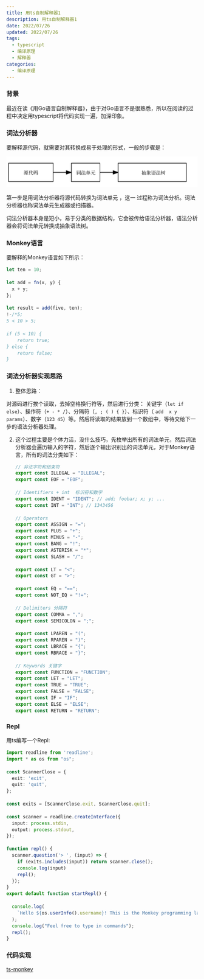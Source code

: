 ```yaml
---
title: 用ts自制解释器1
description: 用ts自制解释器1
date: 2022/07/26
updated: 2022/07/26
tags:
  - typescript
  - 编译原理
  - 解释器
categories:
  - 编译原理
---
```


### 背景 

最近在读《用Go语言自制解释器》，由于对Go语言不是很熟悉，所以在阅读的过程中决定用typescript将代码实现一遍，加深印象。

### 词法分析器

要解释源代码，就需要对其转换成易于处理的形式，一般的步骤是：

![image-20220727090642123](用ts自制解释器1/image-20220727090642123.png)

第一步是用词法分析器将源代码转换为词法单元 ，这一 过程称为词法分析。词法分析器也称词法单元生成器或扫描器。

词法分析器本身是短小，易于分类的数据结构，它会被传给语法分析器，语法分析器会将词法单元转换成抽象语法树。

### Monkey语言 

要解释的Monkey语言如下所示：

```javascript
let ten = 10;

let add = fn(x, y) {
  x + y;
};

let result = add(five, ten);
!-/*5;
5 < 10 > 5;

if (5 < 10) {
	return true;
} else {
	return false;
}
```

### 词法分析器实现思路

1. 整体思路：

对源码进行挨个读取，去掉空格换行符等，然后进行分类： 关键字（`let if else`）、操作符（`+ - * /`）、分隔符（`, ; ( ) { }`）、标识符（ `add  x y params`）、数字（`123 45`）等。然后将读取的结果放到一个数组中，等待交给下一步的语法分析器处理。

2. 这个过程主要是个体力活，没什么技巧，先枚举出所有的词法单元，然后词法分析器会遍历输入的字符，然后逐个输出识别出的词法单元，对于Monkey语言，所有的词法分类如下：

   ```typescript
   // 非法字符和结束符
   export const ILLEGAL = "ILLEGAL";
   export const EOF = "EOF";
   
   // Identifiers + int  标识符和数字
   export const IDENT = "IDENT"; // add; foobar; x; y; ...
   export const INT = "INT"; // 1343456
   
   // Operators
   export const ASSIGN = "=";
   export const PLUS = "+";
   export const MINUS = "-";
   export const BANG = "!";
   export const ASTERISK = "*";
   export const SLASH = "/";
   
   export const LT = "<";
   export const GT = ">";
   
   export const EQ = "==";
   export const NOT_EQ = "!=";
   
   // Delimiters 分隔符
   export const COMMA = ",";
   export const SEMICOLON = ";";
   
   export const LPAREN = "(";
   export const RPAREN = ")";
   export const LBRACE = "{";
   export const RBRACE = "}";
   
   // Keywords 关键字
   export const FUNCTION = "FUNCTION";
   export const LET = "LET";
   export const TRUE = "TRUE";
   export const FALSE = "FALSE";
   export const IF = "IF";
   export const ELSE = "ELSE";
   export const RETURN = "RETURN";
   ```

   

### Repl

用ts编写一个Repl:

```typescript
import readline from 'readline';
import * as os from "os";

const ScannerClose = {
  exit: 'exit',
  quit: 'quit',
};

const exits = [ScannerClose.exit, ScannerClose.quit];

const scanner = readline.createInterface({
  input: process.stdin,
  output: process.stdout,
});

function repl() {
  scanner.question('> ', (input) => {
    if (exits.includes(input)) return scanner.close();
    console.log(input)
    repl();
  });
}
export default function startRepl() {

  console.log(
    `Hello ${os.userInfo().username}! This is the Monkey programming language!`
  );
  console.log("Feel free to type in commands");
  repl();
}


```



### 代码实现 

[ts-monkey](https://github.com/laterbuy/ts-monkey/commit/bf95f914666fc211cdb3cd8226a522882276007a)
